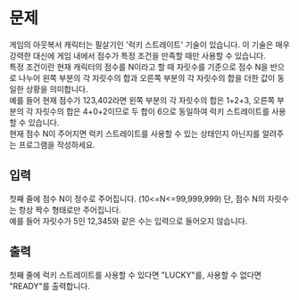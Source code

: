 # 문제
게임의 아웃복서 캐릭터는 필살기인 '럭키 스트레이트' 기술이 있습니다. 이 기술은 매우 강력한 대신에 게임 내에서 점수가 특정 조건을 만족할 때만 사용할 수 있습니다.   
특정 조건이란 현재 캐릭터의 점수를 N이라고 할 때 자릿수를 기준으로 점수 N을 반으로 나누어 왼쪽 부분의 각 자릿수의 합과 오른쪽 부분의 각 자릿수의 합을 더한 값이 동일한 상황을 의미합니다.   
예를 들어 현재 점수가 123,402라면 왼쪽 부분의 각 자릿수의 합은 1+2+3, 오른쪽 부분의 각 자릿수의 합은 4+0+2이므로 두 합이 6으로 동일하여 럭키 스트레이트를 사용할 수 있습니다.   
현재 점수 N이 주어지면 럭키 스트레이트를 사용할 수 있는 상태인지 아닌지를 알려주는 프로그램을 작성하세요.   
  
## 입력

첫째 줄에 점수 N이 정수로 주어집니다. (10<=N<=99,999,999) 단, 점수 N의 자릿수는 항상 짝수 형태로만 주어집니다.  
예를 들어 자릿수가 5인 12,345와 같은 수는 입력으로 들어오지 않습니다. 
   
## 출력
첫째 줄에 럭키 스트레이트를 사용할 수 있다면 "LUCKY"를, 사용할 수 없다면 "READY"를 출력합니다.  
